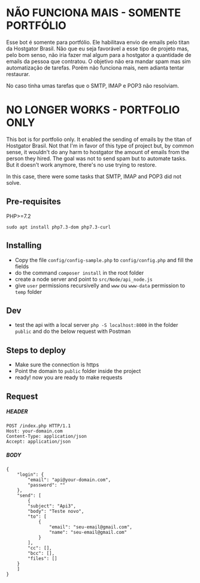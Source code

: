 #  NÃO FUNCIONA MAIS - SOMENTE PORTFÓLIO

Esse bot é somente para portfólio. Ele habilitava envio de emails pelo titan da Hostgator Brasil. Não que eu seja favorável a esse tipo de projeto mas, pelo bom senso, não iria fazer mal algum para a hostgator a quantidade de emails da pessoa que contratou. O objetivo não era mandar spam mas sim automatização de tarefas. Porém não funciona mais, nem adianta tentar restaurar.

No caso tinha umas tarefas que o SMTP, IMAP e POP3 não resolviam.

# NO LONGER WORKS - PORTFOLIO ONLY

This bot is for portfolio only. It enabled the sending of emails by the titan of Hostgator Brasil. Not that I'm in favor of this type of project but, by common sense, it wouldn't do any harm to hostgator the amount of emails from the person they hired. The goal was not to send spam but to automate tasks. But it doesn't work anymore, there's no use trying to restore.

In this case, there were some tasks that SMTP, IMAP and POP3 did not solve.

## Pre-requisites

PHP>=7.2

```
sudo apt install php7.3-dom php7.3-curl
```

## Installing
- Copy the file `config/config-sample.php` to `config/config.php` and fill the fields
- do the command `composer install` in the root folder
- create a node server and point to `src/Node/api_node.js`
- give `user` permissions recursivelly and `www` ou `www-data` permission to `temp` folder

## Dev
- test the api with a local server `php -S localhost:8000` in the folder `public` and do the below request with Postman

## Steps to deploy 

- Make sure the connection is https
- Point the domain to `public` folder inside the project
- ready! now you are ready to make requests


## Request

##### HEADER
```
POST /index.php HTTP/1.1
Host: your-domain.com
Content-Type: application/json
Accept: application/json
```
##### BODY
```
{
    "login": {
        "email": "api@your-domain.com",
        "password": ""
    },
    "send": [
        {
        "subject": "Api3",
        "body": "Teste novo",
        "to": [
            {
                "email": "seu-email@gmail.com",
                "name": "seu-email@gmail.com"
            }
        ],
        "cc": [],
        "bcc": [],
        "files": []
    }
    ]
}
```
